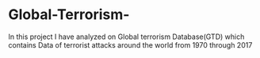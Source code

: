 # Global-Terrorism-
In this project I have analyzed on Global terrorism Database(GTD) which contains Data of terrorist attacks around the world from 1970 through 2017
